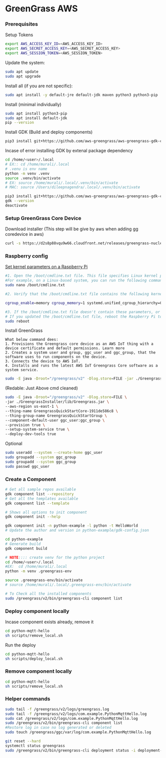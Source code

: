 # GreenGrass AWS

### Prerequisites
Setup Tokens
```bash
export AWS_ACCESS_KEY_ID=<AWS_ACCESS_KEY_ID>
export AWS_SECRET_ACCESS_KEY=<AWS_SECRET_ACCESS_KEY>
export AWS_SESSION_TOKEN=<AWS_SESSION_TOKEN>
```

Update the system:
```bash 
sudo apt update
sudo apt upgrade
```

Install all (if you are not specific): 
```bash
sudo apt install -y default-jre default-jdk maven python3 python3-pip
```

Install (minimal individually)
```bash 
sudo apt install python3-pip
sudo apt install default-jdk
pip --version
```

Install GDK (Build and deploy components)
```bash 
pip3 install git+https://github.com/aws-greengrass/aws-greengrass-gdk-cli.git@v1.6.2
```
Incase of error installing GDK by extenal package dependency
```bash
cd /home/<user>/.local
# EX:: cd /home/murali/.local
# .venu is env name
python -m venv .venv
source .venv/bin/activate
# EX: source /home/murali/.local/.venv/bin/activate
# MAC: source /Users/dileepnagendra/.local/.venv/bin/activate

pip3 install git+https://github.com/aws-greengrass/aws-greengrass-gdk-cli.git@v1.6.2
gdk --version
deactivate
```

### Setup GreenGrass Core Device
Download installer (This step will be give by aws when adding gg coredevice in aws)
```bash
curl -s https://d2s8p88vqu9w66.cloudfront.net/releases/greengrass-nucleus-latest.zip > greengrass-nucleus-latest.zip && unzip greengrass-nucleus-latest.zip -d GreengrassInstaller
```



### Raspberry config
[Set kernel parameters on a Raspberry Pi](https://docs.aws.amazon.com/greengrass/v2/developerguide/getting-started-set-up-environment.html)
```bash
#1. Open the /boot/cmdline.txt file. This file specifies Linux kernel parameters to apply when the Raspberry Pi boots.
#For example, on a Linux-based system, you can run the following command to use GNU nano to open the file.
sudo nano /boot/cmdline.txt

#2. Verify that the /boot/cmdline.txt file contains the following kernel parameters. The systemd.unified_cgroup_hierarchy=0 parameter specifies to use cgroups v1 instead of cgroups v2.

cgroup_enable=memory cgroup_memory=1 systemd.unified_cgroup_hierarchy=0

#3. If the /boot/cmdline.txt file doesn't contain these parameters, or it contains these parameters with different values, update the file to contain these parameters and values.
# If you updated the /boot/cmdline.txt file, reboot the Raspberry Pi to apply the changes.
sudo reboot
```


Install GreenGrass
```
What below command dees:
1. Provisions the Greengrass core device as an AWS IoT thing with a device certificate and default permissions. Learn more 
2. Creates a system user and group, ggc_user and ggc_group, that the software uses to run components on the device.
3. Connects the device to AWS IoT.
4. Installs and runs the latest AWS IoT Greengrass Core software as a system service.

```
```bash
sudo -E java -Droot="/greengrass/v2" -Dlog.store=FILE -jar ./GreengrassInstaller/lib/Greengrass.jar --aws-region us-east-1 --thing-name GreengrassQuickStartCore-1911de586c8 --thing-group-name GreengrassQuickStartGroup --component-default-user ggc_user:ggc_group --provision true --setup-system-service true --deploy-dev-tools true`
```
(Redable: Just Above cmd cleaned)
```bash
sudo -E java -Droot="/greengrass/v2" -Dlog.store=FILE \
-jar ./GreengrassInstaller/lib/Greengrass.jar \
--aws-region us-east-1 \
--thing-name GreengrassQuickStartCore-1911de586c8 \
--thing-group-name GreengrassQuickStartGroup \
--component-default-user ggc_user:ggc_group \
--provision true \
--setup-system-service true \
--deploy-dev-tools true
```

Optional
```bash
sudo useradd --system --create-home ggc_user
sudo groupadd --system ggc_group
sudo groupadd --system ggc_group
sudo passwd ggc_user
```


### Create a Component 

```bash
# Get all sample repos available
gdk component list --repository
# Get all the templates available
gdk component list --template

# Shows all options to init component
gdk component init --help

gdk component init -n python-example -l python -t HelloWorld
# Update the author and version in python-example/gdk-config.json

cd python-example
# Generate build 
gdk component build

# NOTE:::: create venv for the python project
cd /home/<user>/.local
#EX:  cd /home/murali/.local
python -m venv .greengrass-env

source .greengrass-env/bin/activate
# source /home/murali/.local/.greengrass-env/bin/activate

# To Check all the installed components
sudo /greengrass/v2/bin/greengrass-cli component list

```

### Deploy component locally
Incase component exists already, remove it
```bash 
cd python-mqtt-hello
sh scripts/remove_local.sh
```
Run the deploy
```bash 
cd python-mqtt-hello
sh scripts/deploy_local.sh
```

### Remove component locally
```bash 
cd python-mqtt-hello
sh scripts/remove_local.sh
```

### Helper commands

```bash
sudo tail -f /greengrass/v2/logs/greengrass.log
sudo tail -f /greengrass/v2/logs/com.example.PythonMqttHello.log
sudo cat /greengrass/v2/logs/com.example.PythonMqttHello.log
sudo /greengrass/v2/bin/greengrass-cli component list
#Restore log in case no log generated or deleted
sudo touch /greengrass/ggc/var/log/com.example.PythonMqttHello.log

git reset --hard
systemctl status greengrass
sudo /greengrass/v2/bin/greengrass-cli deployment status -i deployment-id
```